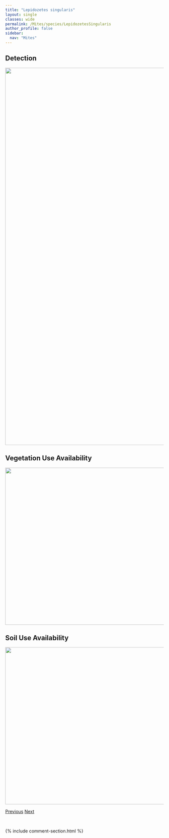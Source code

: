 ```yaml
---
title: "Lepidozetes singularis"
layout: single
classes: wide
permalink: /Mites/species/LepidozetesSingularis
author_profile: false
sidebar:
  nav: "Mites"
---
```


<h2>Detection</h2>

<a href="https://drive.google.com/uc?export=view&id=1HdSWh3Y3OpO55bqftmoEdg4ZOOiGjLOP">
<img src="https://drive.google.com/uc?export=view&id=1HdSWh3Y3OpO55bqftmoEdg4ZOOiGjLOP" height = "1200" width = "800">
</a>


<h2>Vegetation Use Availability</h2>

<a href="https://drive.google.com/uc?export=view&id=1I50BbxT6eNdF3qVthhJ-QjyipKSYmK6_">
<img src="https://drive.google.com/uc?export=view&id=1I50BbxT6eNdF3qVthhJ-QjyipKSYmK6_" height = "500" width = "1000">
</a>


<h2>Soil Use Availability</h2>

<a href="https://drive.google.com/uc?export=view&id=1wT9jtZsf-V6drsKuMhEu4_0O4BnsjOjW">
<img src="https://drive.google.com/uc?export=view&id=1wT9jtZsf-V6drsKuMhEu4_0O4BnsjOjW" height = "500" width = "1000">
</a>


<a href="/DevelopmentWebsite/Mites/species/LepidozetesLatipilosus" class="pagination--pager" title="Lepidozetes latipilosus">Previous</a> <a href="/DevelopmentWebsite/Mites/species/LepidozetesSp1DEW" class="pagination--pager" title="Lepidozetes sp. 1 DEW">Next</a>

<p>&nbsp;</p>

{% include comment-section.html %}
